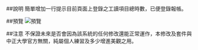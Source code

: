 ##說明
簡單增加一行提示目前頁面上登錄之工讀項目總時數，已便登錄報帳。

##預覽
![預覽](http://i.imgur.com/wV9Eq79.png "預覽")

##注意
不保證未來是否會因為該系統的任何修改還能正常運作，本修改及套件與中正大學官方無關，純屬個人練習及多少增進美觀之用。